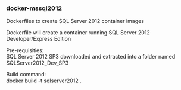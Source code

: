 ### docker-mssql2012
Dockerfiles to create SQL Server 2012 container images

Dockerfile will create a container running SQL Server 2012 Developer/Express Edition

Pre-requisities: <br>
SQL Server 2012 SP3 downloaded and extracted into a folder named SQLServer2012_Dev_SP3

Build command: <br>
docker build -t sqlserver2012 .
